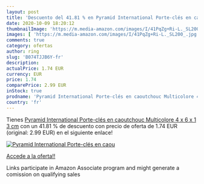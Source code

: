 ```yaml
---
layout: post
title: 'Descuento del 41.81 % en Pyramid International Porte-clés en caou'
date: 2020-10-09 18:20:12
thumbnailImage: 'https://m.media-amazon.com/images/I/41PqZg+Ri-L._SL200_.jpg'
images: [ 'https://m.media-amazon.com/images/I/41PqZg+Ri-L._SL200_.jpg' ]
comments: true
category: ofertas
author: ring
slug: 'B074TJJB6Y-fr'
description:
actualPrice: 1.74 EUR
currency: EUR
price: 1.74
comparePrice: 2.99 EUR
inStock: true
prodname: 'Pyramid International Porte-clés en caoutchouc Multicolore 4 x 6 x 1 3 cm'
country: 'fr'
---
```


Tienes [Pyramid International Porte-clés en caoutchouc Multicolore 4 x 6 x 1 3 cm](https://www.amazon.fr/dp/B074TJJB6Y/?tag=tolees0d-21) con un 41.81 % de descuento con precio de oferta de 1.74 EUR (original: 2.99 EUR) en el siguiente enlace!

[![Pyramid International Porte-clés en caou](https://m.media-amazon.com/images/I/41PqZg+Ri-L._SL200_.jpg)](https://www.amazon.fr/dp/B074TJJB6Y/?tag=tolees0d-21)

[Accede a la oferta!!](https://www.amazon.fr/dp/B074TJJB6Y/?tag=tolees0d-21)

Links participate in Amazon Associate program and might generate a comission on qualifying sales



